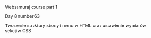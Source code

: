 Websamuraj course part 1

Day 8 number 63

Tworzenie struktury strony i menu w HTML oraz ustawienie wymiarów sekcji w CSS